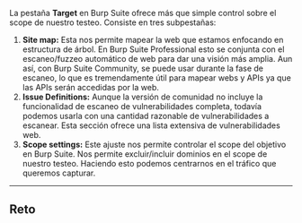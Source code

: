 La pestaña **Target**  en Burp Suite ofrece más que simple control sobre el scope de nuestro testeo. Consiste en tres subpestañas:

1. **Site map:** Esta nos permite mapear la web que estamos enfocando en estructura de árbol. En Burp Suite Professional esto se conjunta con el escaneo/fuzzeo automático de web para dar una visión más amplia. Aun así, con Burp Suite Community, se puede usar durante la fase de escaneo, lo que es tremendamente útil para mapear webs y APIs ya que las APIs serán accedidas por la web.
2. **Issue Definitions:** Aunque la versión de comunidad no incluye la funcionalidad de escaneo de vulnerabilidades completa, todavía podemos usarla con una cantidad razonable de vulnerabilidades a escanear. Esta sección ofrece una lista extensiva de vulnerabilidades web.
3. **Scope settings:** Este ajuste nos permite controlar el scope del objetivo en Burp Suite. Nos permite excluir/incluir dominios en el scope de nuestro testeo. Haciendo esto podemos centrarnos en el tráfico que queremos capturar.

-------------------------
<h2>Reto</h2>
